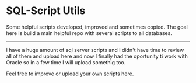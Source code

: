 # SQL-Script Utils

Some helpful scripts developed, improved and sometimes copied. The goal here is build a main helpful repo with several scripts to all databases.
 
---

I have a huge amount of sql server scripts and I didn't have time to review all of them and upload here and now I finally had the oportunity ti work with Oracle so in a few time I will upload somethig too.

Feel free to improve or upload your own scripts here.
